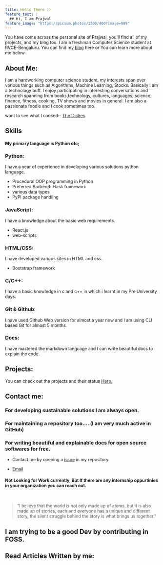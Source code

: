 ```yaml
---
title: Hello There :)
feature_text: |
  ## Hi, I am Prajwal
feature_image: "https://picsum.photos/1300/400?image=989"
---
```


You have come across the personal site of Prajwal, you'll find all of my projects, and my blog too. I am a freshman Computer Science student at RVCE-Bengaluru. You can find my [blog](blog/) here or You can learn more about me below

## About Me:
I am a hardworking computer science student, my interests span over various things such as Algorithms, Machine Learning, Stocks.
Basically I am a technology buff. I enjoy participating in interesting conversations and research spanning from books,technology, cultures, languages, science, finance, fitness, cooking, TV shows and movies in general.
I am also a passionate foodie and I cook sometimes too.

want to see what I cooked:- [The Dishes](/)

## Skills

#### My primary language is Python ofc;

###  Python: <br/>
I have a year of experience in developing various solutions python language.
+ Procedural OOP programming in Python 
+ Preferred Backend: Flask framework
+ various data types
+ PyPI package handling

### JavaScript:<br/>
I have a knowledge about the basic web requirements.
+ React.js
+ web-scripts

### HTML/CSS:<br/>
I have developed various sites in HTML and css.
+ Bootstrap framework

### C/C++: <br/>
I have a basic knowledge in c and c++ in which i learnt in my Pre University days.

### Git & Github: <br/>
I have used Github Web version for almost a year now and I am using CLI based Git for almost 5 months.

### Docs: <br/>
I have mastered the markdown language and I can write beautiful docs to explain the code.

## Projects:
You can check out the projects and their status [Here.](/projects/)

## Contact me:

### For developing sustainable solutions I am always open.

### For maintaining a repository too.... (I am very much active in GitHub)

### For writing beautiful and explainable docs for open source softwares for free.

* Contact me by opening a [issue](https://github.com/Prajwalprakash3722/prajwalprakash3722.github.io/issues) in my repository.

* [Email](mailto:prajwalprakash3722@gmail.com)


#### Not Looking for Work currently, But If there are any internship oppurtinies in your organization you can reach out.
<br/>

> “I believe that the world is not only made up of atoms, but it is also made up of stories, each and everyone has a unique and different story, the silent struggle behind the story is what brings us together.”

## I am trying to be a good Dev by contributing in FOSS.

## Read Articles Written by me:
